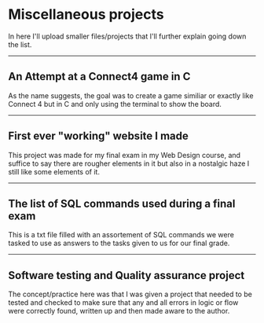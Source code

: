 # Miscellaneous projects

In here I'll upload smaller files/projects that I'll further explain going down the list.


--------------------------------------------
An Attempt at a Connect4 game in C
--------------------------------------------

As the name suggests, the goal was to create a game similiar or exactly like Connect 4 but in C and only using the terminal to show the board. 


--------------------------------------------
First ever "working" website I made
--------------------------------------------

This project was made for my final exam in my Web Design course, and suffice to say there are rougher elements in it but also in a nostalgic haze I still like some elements of it. 



--------------------------------------------
The list of SQL commands used during a final exam
--------------------------------------------

This is a txt file filled with an assortement of SQL commands we were tasked to use as answers to the tasks given to us for our final grade. 



--------------------------------------------
Software testing and Quality assurance project
--------------------------------------------

The concept/practice here was that I was given a project that needed to be tested and checked to make sure that any and all errors in logic or flow were correctly found, written up and then made aware to the author.
